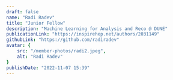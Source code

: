 ```yaml
---
draft: false
name: "Radi Radev"
title: "Junior Fellow"
description: "Machine Learning for Analysis and Reco @ DUNE"
publicationLink: "https://inspirehep.net/authors/2031149"
githubLink: "https://github.com/radiradev"
avatar: {
    src: "/member-photos/radi2.jpeg",
    alt: "Radi Radev"
}
publishDate: "2022-11-07 15:39"
---
```

